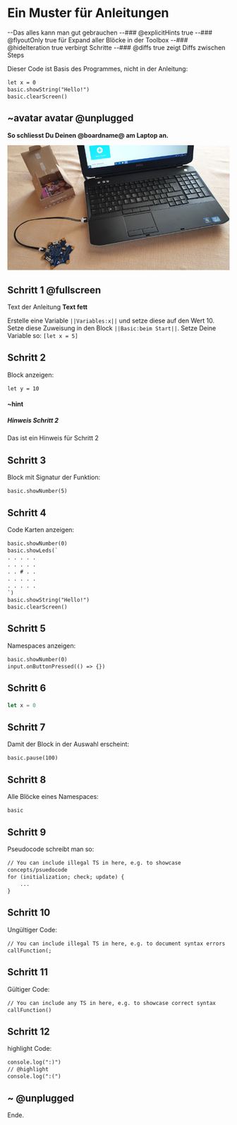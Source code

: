 # Ein Muster für Anleitungen
--Das alles kann man gut gebrauchen
--### @explicitHints true 
--### @flyoutOnly true für Expand aller Blöcke in der Toolbox
--### @hideIteration true verbirgt Schritte
--### @diffs true zeigt Diffs zwischen Steps

Dieser Code ist Basis des Programmes, nicht in der Anleitung:

```template
let x = 0
basic.showString("Hello!")
basic.clearScreen()
```

## ~avatar avatar @unplugged

**So schliesst Du Deinen @boardname@ am Laptop an.**

![Am Computer anschliessen](https://github.com/CalliTGS3/calliope-tutorial/blob/master/Am_Computer_anschliessen_2.jpg?raw=true)


## Schritt 1 @fullscreen

Text der Anleitung
**Text fett**

Erstelle eine Variable ``||Variables:x||`` und setze diese auf den Wert 10.
Setze diese Zuweisung in den Block  ``||Basic:beim Start||``.
Setze Deine Variable so: ``[let x = 5]``


## Schritt 2 

Block anzeigen:

```blocks
let y = 10
```

#### ~hint

##### Hinweis Schritt 2
Das ist ein Hinweis für Schritt 2


## Schritt 3 

Block mit Signatur der Funktion:

```sig
basic.showNumber(5)
```


## Schritt 4

Code Karten anzeigen:

```cards
basic.showNumber(0)
basic.showLeds(`
. . . . .
. . . . .
. . # . .
. . . . .
. . . . .
`)
basic.showString("Hello!")
basic.clearScreen()
```

## Schritt 5

Namespaces anzeigen:

```namespaces
basic.showNumber(0)
input.onButtonPressed(() => {})
```

## Schritt 6

```typescript
let x = 0
```


## Schritt 7

Damit der Block in der Auswahl erscheint:

```ghost
basic.pause(100)
```


## Schritt 8

Alle Blöcke eines Namespaces:

```apis
basic
```

## Schritt 9

Pseudocode schreibt man so:

```typescript-ignore
// You can include illegal TS in here, e.g. to showcase concepts/psuedocode
for (initialization; check; update) {
    ...
}
```


## Schritt 10

Ungültiger Code:

```typescript-invalid
// You can include illegal TS in here, e.g. to document syntax errors
callFunction(;
```


## Schritt 11

Gültiger Code:

```typescript-valid
// You can include any TS in here, e.g. to showcase correct syntax
callFunction()
```


## Schritt 12

highlight Code:

```blocks
console.log(":)")
// @highlight
console.log(":(")
```


## ~ @unplugged
Ende.